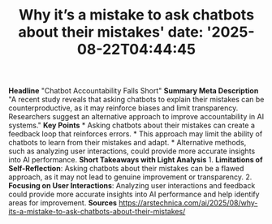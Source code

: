 ﻿---
title: "Why it’s a mistake to ask chatbots about their mistakes'
date: '2025-08-22T04:44:45"
category: "Markets"
summary: ""
slug: "why its a mistake to ask chatbots about their mistakes"
source_urls:
  - "https://arstechnica.com/ai/2025/08/why-its-a-mistake-to-ask-chatbots-about-their-mistakes/"
seo:
  title: "Why it’s a mistake to ask chatbots about their mistakes | Hash n Hedge'
  description: '"
  keywords: ["news", "markets", "brief"]
---
**Headline** "Chatbot Accountability Falls Short"  **Summary Meta Description** "A recent study reveals that asking chatbots to explain their mistakes can be counterproductive, as it may reinforce biases and limit transparency. Researchers suggest an alternative approach to improve accountability in AI systems."  **Key Points**  * Asking chatbots about their mistakes can create a feedback loop that reinforces errors. * This approach may limit the ability of chatbots to learn from their mistakes and adapt. * Alternative methods, such as analyzing user interactions, could provide more accurate insights into AI performance.  **Short Takeaways with Light Analysis**  1. **Limitations of Self-Reflection**: Asking chatbots about their mistakes can be a flawed approach, as it may not lead to genuine improvement or transparency. 2. **Focusing on User Interactions**: Analyzing user interactions and feedback could provide more accurate insights into AI performance and help identify areas for improvement.  **Sources** https://arstechnica.com/ai/2025/08/why-its-a-mistake-to-ask-chatbots-about-their-mistakes/ 
